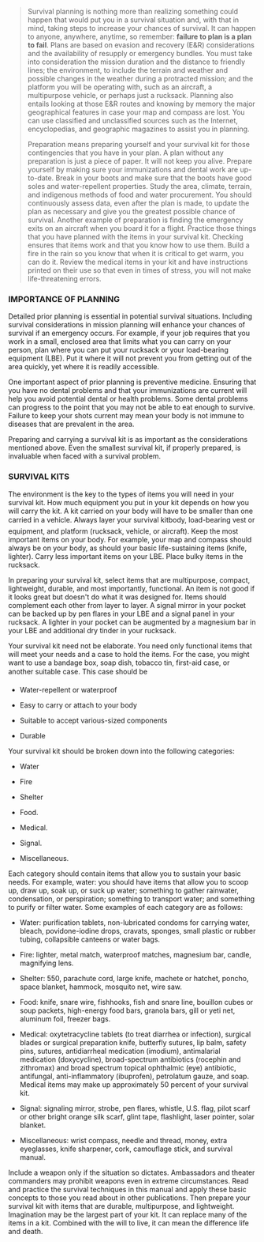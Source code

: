 > Survival planning is nothing more than realizing something could happen that would put you in a survival situation and, with that in mind, taking steps to increase your chances of survival. It can happen to anyone, anywhere, anytime, so remember: **failure to plan is a plan to fail**. Plans are based on evasion and recovery (E&R) considerations and the availability of resupply or emergency bundles. You must take into consideration the mission duration and the distance to friendly lines; the environment, to include the terrain and weather and possible changes in the weather during a protracted mission; and the platform you will be operating with, such as an aircraft, a multipurpose vehicle, or perhaps just a rucksack. Planning also entails looking at those E&R routes and knowing by memory the major geographical features in case your map and compass are lost. You can use classified and unclassified sources such as the Internet, encyclopedias, and geographic magazines to assist you in planning.
> 
> Preparation means preparing yourself and your survival kit for those contingencies that you have in your plan. A plan without any preparation is just a piece of paper. It will not keep you alive. Prepare yourself by making sure your immunizations and dental work are up-to-date. Break in your boots and make sure that the boots have good soles and water-repellent properties. Study the area, climate, terrain, and indigenous methods of food and water procurement. You should continuously assess data, even after the plan is made, to update the plan as necessary and give you the greatest possible chance of survival. Another example of preparation is finding the emergency exits on an aircraft when you board it for a flight. Practice those things that you have planned with the items in your survival kit. Checking ensures that items work and that you know how to use them. Build a fire in the rain so you know that when it is critical to get warm, you can do it. Review the medical items in your kit and have instructions printed on their use so that even in times of stress, you will not make life-threatening errors.

### IMPORTANCE OF PLANNING

Detailed prior planning is essential in potential survival situations. Including survival considerations in mission planning will enhance your chances of survival if an emergency occurs. For example, if your job requires that you work in a small, enclosed area that limits what you can carry on your person, plan where you can put your rucksack or your load-bearing equipment (LBE). Put it where it will not prevent you from getting out of the area quickly, yet where it is readily accessible.

One important aspect of prior planning is preventive medicine. Ensuring that you have no dental problems and that your immunizations are current will help you avoid potential dental or health problems. Some dental problems can progress to the point that you may not be able to eat enough to survive. Failure to keep your shots current may mean your body is not immune to diseases that are prevalent in the area.

Preparing and carrying a survival kit is as important as the considerations mentioned above. Even the smallest survival kit, if properly prepared, is invaluable when faced with a survival problem.

### SURVIVAL KITS

The environment is the key to the types of items you will need in your survival kit. How much equipment you put in your kit depends on how you will carry the kit. A kit carried on your body will have to be smaller than one carried in a vehicle. Always layer your survival kitbody, load-bearing vest or equipment, and platform (rucksack, vehicle, or aircraft). Keep the most important items on your body. For example, your map and compass should always be on your body, as should your basic life-sustaining items (knife, lighter). Carry less important items on your LBE. Place bulky items in the rucksack.

In preparing your survival kit, select items that are multipurpose, compact, lightweight, durable, and most importantly, functional. An item is not good if it looks great but doesn't do what it was designed for. Items should complement each other from layer to layer. A signal mirror in your pocket can be backed up by pen flares in your LBE and a signal panel in your rucksack. A lighter in your pocket can be augmented by a magnesium bar in your LBE and additional dry tinder in your rucksack.

Your survival kit need not be elaborate. You need only functional items that will meet your needs and a case to hold the items. For the case, you might want to use a bandage box, soap dish, tobacco tin, first-aid case,  or another suitable case. This case should be

*   Water-repellent or waterproof

*   Easy to carry or attach to your body

*   Suitable to accept various-sized components

*   Durable

Your survival kit should be broken down into the following categories:

*   Water

*   Fire

*   Shelter

*   Food.

*   Medical.

*   Signal.

*   Miscellaneous.

Each category should contain items that allow you to sustain your basic needs. For example, water: you should have items that allow you to scoop up, draw up, soak up, or suck up water; something to gather rainwater, condensation, or perspiration; something to transport water; and something to purify or filter water. Some examples of each category are as follows:

*   Water: purification tablets, non-lubricated condoms for carrying water, bleach, povidone-iodine drops, cravats, sponges, small plastic or rubber tubing, collapsible canteens or water bags.

*   Fire: lighter, metal match, waterproof matches, magnesium bar, candle, magnifying lens.

*   Shelter: 550, parachute cord, large knife, machete or hatchet, poncho, space blanket, hammock, mosquito net, wire saw.

*   Food: knife, snare wire, fishhooks, fish and snare line, bouillon cubes or soup packets, high-energy food bars, granola bars, gill or yeti net, aluminum foil, freezer bags.

*   Medical: oxytetracycline tablets (to treat diarrhea or infection), surgical blades or surgical preparation knife, butterfly sutures, lip balm, safety pins, sutures, antidiarrheal medication (imodium), antimalarial medication (doxycycline), broad-spectrum antibiotics (rocephin and zithromax) and broad spectrum topical ophthalmic (eye) antibiotic, antifungal, anti-inflammatory (ibuprofen), petrolatum gauze, and soap. Medical items may make up approximately 50 percent of your survival kit.

*   Signal: signaling mirror, strobe, pen flares, whistle, U.S. flag, pilot scarf or other bright orange silk scarf, glint tape, flashlight, laser pointer, solar blanket.

*   Miscellaneous: wrist compass, needle and thread, money, extra eyeglasses, knife sharpener, cork, camouflage stick, and survival manual.

Include a weapon only if the situation so dictates. Ambassadors and theater commanders may prohibit weapons even in extreme circumstances. Read and practice the survival techniques in this manual and apply these basic concepts to those you read about in other publications. Then prepare your survival kit with items that are durable, multipurpose, and lightweight. Imagination may be the largest part of your kit. It can replace many of the items in a kit. Combined with the will to live, it can mean the difference life and death.